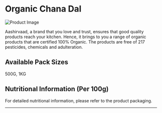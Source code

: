 # Organic Chana Dal

![Product Image][product-hero]

Aashirvaad, a brand that you love and trust, ensures that good quality products reach your kitchen. Hence, it brings to you a range of organic products that are certified 100% Organic. The products are free of 217 pesticides, chemicals and adulteration.

## Available Pack Sizes

500G, 1KG

## Nutritional Information (Per 100g)

For detailed nutritional information, please refer to the product packaging.

---

[product-hero]: https://s7ap1.scene7.com/is/image/itcportalprod/aashirvaad%20Chana%20Dal
[banner]: https://s7ap1.scene7.com/is/image/itcportalprod/dal-chana-dal-1
